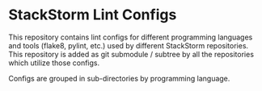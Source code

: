 # StackStorm Lint Configs

This repository contains lint configs for different programming languages and
tools (flake8, pylint, etc.) used by different StackStorm repositories. This
repository is added as git submodule / subtree by all the repositories which
utilize those configs.

Configs are grouped in sub-directories by programming language.
